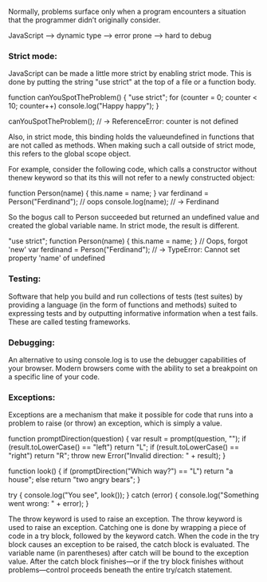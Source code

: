 Normally, problems surface only when a program encounters a situation that the programmer didn’t originally consider.

JavaScript --> dynamic type --> error prone --> hard to debug

### Strict mode:

JavaScript can be made a little more strict by enabling strict mode. This is done by putting the string "use strict" at the top of a file or a function body.

function canYouSpotTheProblem() {
  "use strict";
  for (counter = 0; counter < 10; counter++)
    console.log("Happy happy");
}

canYouSpotTheProblem();
// → ReferenceError: counter is not defined

Also, in strict mode, this binding holds the valueundefined in functions that are not called as methods. When making such a call outside of strict mode, this refers to the global scope object.

For example, consider the following code, which calls a constructor without thenew keyword so that its this will not refer to a newly constructed object:

function Person(name) { this.name = name; }
var ferdinand = Person("Ferdinand"); // oops
console.log(name);
// → Ferdinand

So the bogus call to Person succeeded but returned an undefined value and created the global variable name. In strict mode, the result is different.

"use strict";
function Person(name) { this.name = name; }
// Oops, forgot 'new'
var ferdinand = Person("Ferdinand");
// → TypeError: Cannot set property 'name' of undefined

### Testing:
Software that help you build and run collections of tests (test suites) by providing a language (in the form of functions and methods) suited to expressing tests and by outputting informative information when a test fails. These are called testing frameworks.

### Debugging:
An alternative to using console.log is to use the debugger capabilities of your browser. Modern browsers come with the ability to set a breakpoint on a specific line of your code.

### Exceptions:
Exceptions are a mechanism that make it possible for code that runs into a problem to raise (or throw) an exception, which is simply a value.

function promptDirection(question) {
  var result = prompt(question, "");
  if (result.toLowerCase() == "left") return "L";
  if (result.toLowerCase() == "right") return "R";
  throw new Error("Invalid direction: " + result);
}

function look() {
  if (promptDirection("Which way?") == "L")
    return "a house";
  else
    return "two angry bears";
}

try {
  console.log("You see", look());
} catch (error) {
  console.log("Something went wrong: " + error);
}

The throw keyword is used to raise an exception.  The throw keyword is used to raise an exception. Catching one is done by wrapping a piece of code in a try block, followed by the keyword catch. When the code in the try block causes an exception to be raised, the catch block is evaluated. The variable name (in parentheses) after catch will be bound to the exception value. After the catch block finishes—or if the try block finishes without problems—control proceeds beneath the entire try/catch statement.
